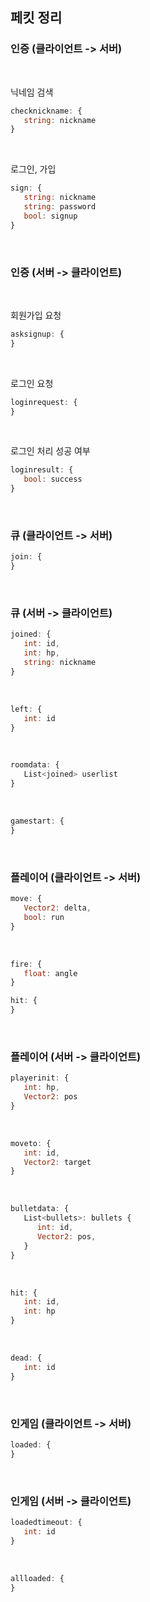 ## 페킷 정리


### 인증 (클라이언트 -> 서버)

<br/>

닉네임 검색
```js
checknickname: {
   string: nickname
}
```

<br/>

로그인, 가입
```js
sign: {
   string: nickname
   string: password
   bool: signup
}
```

<br/>

### 인증 (서버 -> 클라이언트)

<br/>

회원가입 요청
```js
asksignup: {
}
```

<br/>

로그인 요청
```js
loginrequest: {
}
```

<br/>

로그인 처리 성공 여부
```js
loginresult: {
   bool: success
}
```

<br/>

### 큐 (클라이언트 -> 서버)

```js
join: {
}
```

<br/>

### 큐 (서버 -> 클라이언트)

```js
joined: {
   int: id,
   int: hp,
   string: nickname
}
```

<br/>

```js
left: {
   int: id
}
```

<br/>

```js
roomdata: {
   List<joined> userlist
}
```

<br/>

```js
gamestart: {
}
```

<br/>


### 플레이어 (클라이언트 -> 서버)

```js
move: {
   Vector2: delta,
   bool: run
}
```

<br/>


```js
fire: {
   float: angle
}
```

```js
hit: {
}
```

<br/>

### 플레이어 (서버 -> 클라이언트)

```js
playerinit: {
   int: hp,
   Vector2: pos
}
```

<br/>

```js
moveto: {
   int: id,
   Vector2: target
}
```

<br/>

<!-- ```js
fired: {
   int id,
   Vector2: firedPos,
   List<float>: angles
}
``` -->

```js
bulletdata: {
   List<bullets>: bullets {
      int: id,
      Vector2: pos,
   }
}
```

<br/>

```js
hit: {
   int: id,
   int: hp
}
```

<br/>

```js
dead: {
   int: id
}
```

<br/>

### 인게임 (클라이언트 -> 서버)

```js
loaded: {
}
```

<br/>

### 인게임 (서버 -> 클라이언트)

```js
loadedtimeout: {
   int: id
}
```

<br/>

```js
allloaded: {
}
```

<br/>